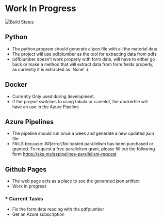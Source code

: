 # Work In Progress
[![Build Status](https://dev.azure.com/dori1411/kea-cs-final-project/_apis/build/status/ddorenDK.kea-final-exam?branchName=pipelines)](https://dev.azure.com/dori1411/kea-cs-final-project/_build/latest?definitionId=1&branchName=pipelines)

## Python
- The python program should generate a json file with all the material data
- The project will use pdfplumber as the tool for extracting data from pdfs
- pdfblumber doesn't work properly with form data, will have to either go back or make a method that will extract data from form fields properly, as currently it is extracted as     'None' :( 

## Docker
- Currently Only used during development.
- If the project switches to using tabula or camelot, the dockerfile will have an use in the Azure Pipeline

## Azure Pipelines
- The pipeline should run once a week and generate a new updated json file
- FAILS because: ##[error]No hosted parallelism has been purchased or granted. To request a free parallelism grant, please fill out the following form https://aka.ms/azpipelines-parallelism-request

## Github Pages
- The web page acts as a place to see the generated json artifact
- Work in progress

### * Current Tasks 
- Fix the form data reading with the pdfplumber
- Get an Azure subscription
